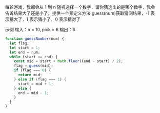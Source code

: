每轮游戏，我都会从 1 到 n 随机选择一个数字，请你猜选出的是哪个数字，我会告诉结果大了还是小了，提供一个预定义方法 guess(num)获取猜测结果，-1 表示猜大了，1 表示猜小了，0 表示猜对了

示例
输入：n = 10, pick = 6
输出：6

```js
function guessNumber(num) {
  let flag;
  let start = 1;
  let end = num;
  while (start <= end) {
    const mid = start + Math.floor((end - start) / 2);
    flag = guess(mid);
    if (flag === 0) {
      return mid;
    } else if (flag === 1) {
      start = mid + 1;
    } else {
      end = mid - 1;
    }
  }
}
```
